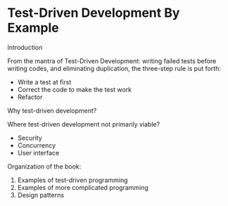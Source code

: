 # Test-Driven Development By Example


Introduction

From the mantra of Test-Driven Development: writing failed tests before writing codes, and eliminating duplication,
the three-step rule is put forth:

- Write a test at first
- Correct the code to make the test work
- Refactor

Why test-driven development?

Where test-driven development not primarily viable?

- Security
- Concurrency
- User interface

Organization of the book:

1. Examples of test-driven programming
2. Examples of more complicated programming
3. Design patterns

